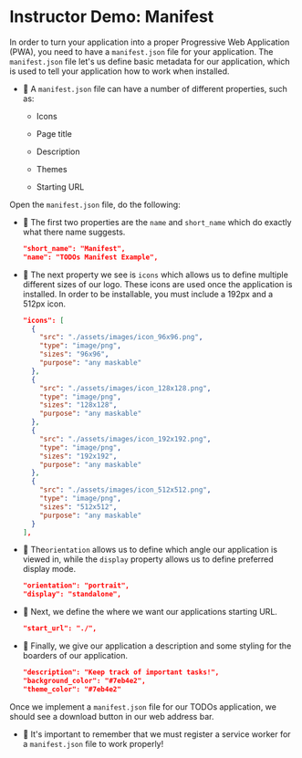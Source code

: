 # Instructor Demo: Manifest

In order to turn your application into a proper Progressive Web Application (PWA), you need to have a `manifest.json` file for your application. The `manifest.json` file let's us define basic metadata for our application, which is used to tell your application how to work when installed.

  * 🔑 A `manifest.json` file can have a number of different properties, such as:

    * Icons

    * Page title

    * Description

    * Themes

    * Starting URL

Open the `manifest.json` file, do the following:

  * 🔑 The first two properties are the `name` and `short_name` which do exactly what there name suggests.

    ```json
    "short_name": "Manifest",
    "name": "TODOs Manifest Example",
    ```

  * 🔑 The next property we see is `icons` which allows us to define multiple different sizes of our logo. These icons are used once the application is installed. In order to be installable, you must include a 192px and a 512px icon.

    ```json
    "icons": [
      {
        "src": "./assets/images/icon_96x96.png",
        "type": "image/png",
        "sizes": "96x96",
        "purpose": "any maskable"
      },
      {
        "src": "./assets/images/icon_128x128.png",
        "type": "image/png",
        "sizes": "128x128",
        "purpose": "any maskable"
      },
      {
        "src": "./assets/images/icon_192x192.png",
        "type": "image/png",
        "sizes": "192x192",
        "purpose": "any maskable"
      },
      {
        "src": "./assets/images/icon_512x512.png",
        "type": "image/png",
        "sizes": "512x512",
        "purpose": "any maskable"
      }
    ],
    ```

  * 🔑 The`orientation` allows us to define which angle our application is viewed in, while the  `display` property allows us to define preferred display mode.

    ```json
    "orientation": "portrait",
    "display": "standalone",
    ```

  * 🔑 Next, we define the where we want our applications starting URL.

    ```json
    "start_url": "./",
    ```

  * 🔑 Finally, we give our application a description and some styling for the boarders of our application.

    ```json
    "description": "Keep track of important tasks!",
    "background_color": "#7eb4e2",
    "theme_color": "#7eb4e2"
    ```

Once we implement a `manifest.json` file for our TODOs application, we should see a download button in our web address bar.

* 🔑 It's important to remember that we must register a service worker for a `manifest.json` file to work properly!
